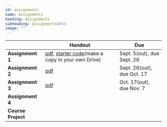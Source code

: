 ```yaml
---
id: assignments
name: Assignments
heading: Assignments
subheading: Assignments&#58;
image: ""
---
```



|           | Handout                | Due
|-----------|------------------------|---------
| **Assignment 1**   | [pdf](assets/assignments/a1.pdf), [starter code](https://colab.research.google.com/github/bowang-lab/csc413-2024/blob/master/assets/assignments/a1-code.ipynb)(make a copy in your own Drive)   | Sept. 5(out), due Sept. 26
| **Assignment 2**   |  [pdf](assets/assignments/a2.pdf)  | Sept. 26(out), due Oct. 17
| **Assignment 3**   | [pdf](assets/assignments/A2.pdf)   | Oct. 17(out), due Nov. 7
| **Assignment 4**   |   | 
| **Course Project**   |   | 

<br/> 
